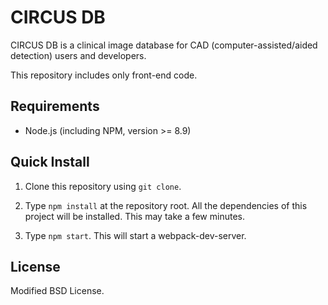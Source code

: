 # CIRCUS DB

CIRCUS DB is a clinical image database for CAD (computer-assisted/aided detection) users and developers.

This repository includes only front-end code.

## Requirements

* Node.js (including NPM, version >= 8.9)

## Quick Install

1. Clone this repository using `git clone`.

2. Type `npm install` at the repository root. All the dependencies of this project will be installed. This may take a few minutes.

3. Type `npm start`. This will start a webpack-dev-server.

## License

Modified BSD License.
